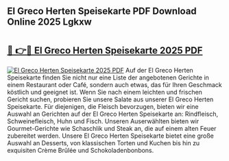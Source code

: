 ## El Greco Herten Speisekarte PDF Download Online 2025 Lgkxw

# <h2><a href="http://gc9zo5.nevu.top/?p=El+Greco+Herten+Speisekarte">🔗 👉🔴 El Greco Herten Speisekarte 2025 PDF</a></h2>

[![El Greco Herten Speisekarte 2025 PDF](https://i.imgur.com/dBaPXMq.png)](http://gc9zo5.nevu.top/?p=El+Greco+Herten+Speisekarte)
Auf der El Greco Herten Speisekarte finden Sie nicht nur eine Liste der angebotenen Gerichte in einem Restaurant oder Café, sondern auch etwas, das für Ihren Geschmack köstlich und geeignet ist. Wenn Sie nach einem leichten und frischen Gericht suchen, probieren Sie unsere Salate aus unserer El Greco Herten Speisekarte. Für diejenigen, die Fleisch bevorzugen, bieten wir eine Auswahl an Gerichten auf der El Greco Herten Speisekarte an: Rindfleisch, Schweinefleisch, Huhn und Fisch. Unseren Auserwählten bieten wir Gourmet-Gerichte wie Schaschlik und Steak an, die auf einem alten Feuer zubereitet werden. Unsere El Greco Herten Speisekarte bietet eine große Auswahl an Desserts, von klassischen Torten und Kuchen bis hin zu exquisiten Crème Brûlée und Schokoladenbonbons.
